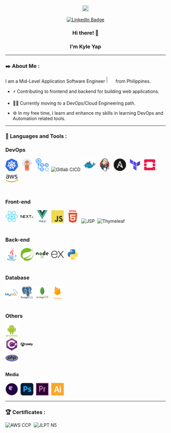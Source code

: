 <p align="center">
  <img width="20%" height="20%" src="https://github.com/famasboy888/famasboy888/assets/23441168/c498acd1-d33b-4c52-94f4-a04eafec8c5a">
</p>

<div align="center">

<a href="https://www.linkedin.com/in/kyle-yap-8888zip">
  <img src="https://img.shields.io/badge/LinkedIn-0077B5?style=for-the-badge&logo=linkedin&logoColor=white" alt="LinkedIn Badge"/>
</a>

### Hi there! 👋
### I'm Kyle Yap 

</div>

---

### :black_nib: About Me :

I am a Mid-Level Application Software Engineer <img width="5%" height="5%" src="https://github.com/famasboy888/famasboy888/assets/23441168/280a11e2-14fb-4bd6-b740-c3adebab400b" width="30"> from Philippines.

- ⚡  Contributing to frontend and backend for building web applications.

- 👨‍🎓  Currently moving to a DevOps/Cloud Engineering path.

- ⚙️  In my free time, I learn and enhance my skills in learning DevOps and Automation related tools.

---

### 🔨 Languages and Tools :

### DevOps

<div>
  <img src="https://github.com/devicons/devicon/blob/master/icons/kubernetes/kubernetes-original.svg" title="Kubernetes" alt="Kubernetes" width="40" height="40"/>&nbsp;
  <img src="https://github.com/devicons/devicon/blob/master/icons/argocd/argocd-original.svg" title="ArgoCD" alt="ArgoCD" width="40" height="40"/>&nbsp;
  <img src="https://github.com/devicons/devicon/blob/master/icons/githubactions/githubactions-original.svg" title="GitHub Actions" alt="GitHub Actions" width="40" height="40"/>&nbsp;
  <img src="https://github.com/famasboy888/famasboy888/assets/23441168/f69c8116-c944-4705-8846-a7832a63357f" title="Gitlab CICD" alt="Gitlab CICD" width="40" height="40"/>&nbsp;
  <img src="https://github.com/devicons/devicon/blob/master/icons/docker/docker-original.svg" title="Docker" alt="Docker" width="40" height="40"/>&nbsp;
  <img src="https://github.com/devicons/devicon/blob/master/icons/jenkins/jenkins-original.svg" title="Jenkins" alt="Jenkins" width="40" height="40"/>&nbsp;
  <img src="https://github.com/devicons/devicon/blob/master/icons/ansible/ansible-original.svg" title="Ansible" alt="Ansible" width="40" height="40"/>&nbsp;
  <img src="https://github.com/devicons/devicon/blob/master/icons/terraform/terraform-original.svg" title="Terraform" alt="Terraform" width="40" height="40"/>&nbsp;
  <img src="https://github.com/devicons/devicon/blob/master/icons/openstack/openstack-original.svg" title="OpenStack" alt="Material UI" width="40" height="40"/>&nbsp;
  <img src="https://github.com/devicons/devicon/blob/master/icons/amazonwebservices/amazonwebservices-original-wordmark.svg" title="AWS" alt="AWS" width="40" height="40"/>&nbsp;
</div>

<br/>

### Front-end

<div>
  <img src="https://github.com/devicons/devicon/blob/master/icons/react/react-original.svg" title="React.js" alt="React.js" width="40" height="40"/>&nbsp;
  <img src="https://github.com/devicons/devicon/blob/master/icons/nextjs/nextjs-original-wordmark.svg" title="Next.js" alt="Next.js" width="40" height="40"/>&nbsp;
  <img src="https://github.com/devicons/devicon/blob/master/icons/vuejs/vuejs-original-wordmark.svg" title="Vue.js" alt="Vue.js" width="40" height="40"/>&nbsp;
  <img src="https://github.com/devicons/devicon/blob/master/icons/javascript/javascript-original.svg" title="Javascript" alt="Javascript" width="40" height="40"/>&nbsp;
  <img src="https://github.com/devicons/devicon/blob/master/icons/html5/html5-plain-wordmark.svg" title="HTML5" alt="HTML5" width="40" height="40"/>&nbsp;
  <img src="https://github.com/famasboy888/famasboy888/assets/23441168/44604a01-60c3-43dd-be46-4b79a8a7d969" title="JSP" alt="JSP" width="40" height="40"/>&nbsp;
  <img src="https://github.com/famasboy888/famasboy888/assets/23441168/48d1e80f-86a1-42a8-8603-0c67c108ebe2" title="Thymeleaf" alt="Thymeleaf" width="40" height="40"/>&nbsp;  
</div>

<br/>

### Back-end

<div>
  <img src="https://github.com/devicons/devicon/blob/master/icons/java/java-original.svg" title="Java" alt="Java" width="40" height="40"/>&nbsp;
  <img src="https://github.com/devicons/devicon/blob/master/icons/spring/spring-original.svg" title="Spring" alt="Spring" width="40" height="40"/>&nbsp;
  <img src="https://github.com/devicons/devicon/blob/master/icons/nodejs/nodejs-original-wordmark.svg" title="Node.js" alt="Node.js" width="40" height="40"/>&nbsp;
  <img src="https://github.com/devicons/devicon/blob/master/icons/express/express-original.svg" title="Express" alt="Express" width="40" height="40"/>&nbsp;
  <img src="https://github.com/devicons/devicon/blob/master/icons/python/python-original.svg" title="Python" alt="Python" width="40" height="40"/>&nbsp;
</div>

<br/>

### Database

<div>
  <img src="https://github.com/devicons/devicon/blob/master/icons/mysql/mysql-original-wordmark.svg" title="MySQL" alt="MySQL" width="40" height="40"/>&nbsp;
  <img src="https://github.com/devicons/devicon/blob/master/icons/postgresql/postgresql-original-wordmark.svg" title="PostgreSQL" alt="PostgreSQL" width="40" height="40"/>&nbsp;
  <img src="https://github.com/devicons/devicon/blob/master/icons/mongodb/mongodb-original-wordmark.svg" title="mongoDB" alt="mongoDB" width="40" height="40"/>&nbsp;
  <img src="https://github.com/devicons/devicon/blob/master/icons/firebase/firebase-plain-wordmark.svg" title="Firebase" alt="Firebase" width="40" height="40"/>&nbsp;
</div>

<br/>

### Others

<div>
  <img src="https://github.com/devicons/devicon/blob/master/icons/android/android-plain-wordmark.svg" title="Android Dev" alt="Android Dev" width="40" height="40"/>&nbsp;
</div>

<div>
  <img src="https://github.com/devicons/devicon/blob/master/icons/csharp/csharp-original.svg" title="C#" alt="C#" width="40" height="40"/>&nbsp;
  <img src="https://github.com/devicons/devicon/blob/master/icons/unity/unity-original-wordmark.svg" title="Unity3D" alt="Unity3D" width="40" height="40"/>&nbsp;
</div>

<div>
  <img src="https://github.com/devicons/devicon/blob/master/icons/php/php-original.svg" title="PHP" alt="PHP" width="40" height="40"/>&nbsp;
</div>

#### Media

<div>
  <img src="https://github.com/devicons/devicon/blob/master/icons/aftereffects/aftereffects-original.svg" title="After Effects" alt="After Effects" width="40" height="40"/>&nbsp;
  <img src="https://github.com/devicons/devicon/blob/master/icons/photoshop/photoshop-original.svg" title="Photoshop" alt="Photoshop" width="40" height="40"/>&nbsp;
  <img src="https://github.com/devicons/devicon/blob/master/icons/premierepro/premierepro-original.svg" title="Premiere Pro" alt="Premiere Pro" width="40" height="40"/>&nbsp;
  <img src="https://github.com/devicons/devicon/blob/master/icons/illustrator/illustrator-plain.svg" title="Illustrator" alt="Illustrator" width="40" height="40"/>&nbsp;
</div>

---

### 🏆 Certificates :

<div>
  <img src="https://github.com/famasboy888/famasboy888/assets/23441168/3f3305b6-68cb-4b46-824a-14e5f62191c6" title="AWS CCP" alt="AWS CCP" width="100" height="100"/>&nbsp;
  <img src="https://github.com/famasboy888/famasboy888/assets/23441168/ce0815de-9544-45ea-807b-afdc6f6a37f2" title="JLPT N5" alt="JLPT N5" width="200" height="100"/>&nbsp;
</div>
